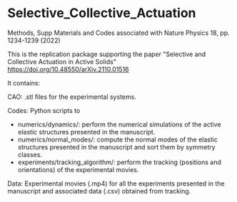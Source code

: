 # Selective_Collective_Actuation
Methods, Supp Materials and Codes associated with Nature Physics 18, pp. 1234-1239 (2022)

This is the replication package supporting the paper "Selective and Collective Actuation in Active Solids" 	
https://doi.org/10.48550/arXiv.2110.01516

It contains:

CAO: .stl files for the experimental systems.

Codes: Python scripts to
- numerics/dynamics/: perform the numerical simulations of the active elastic structures presented in the manuscript.
- numerics/normal_modes/: compute the normal modes of the elastic structures presented in the manuscript and sort them by symmetry classes.
- experiments/tracking_algorithm/: perform the tracking (positions and orientations) of the experimental movies.

Data: Experimental movies (.mp4) for all the experiments presented in the manuscript and associated data (.csv) obtained from tracking.
